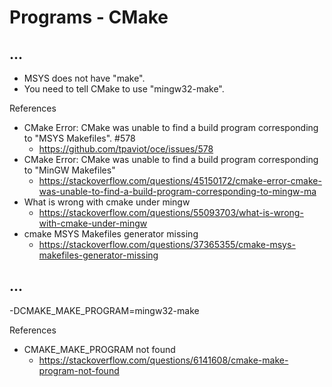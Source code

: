 # Programs - CMake

## ...

- MSYS does not have "make".
- You need to tell CMake to use "mingw32-make".

References

- CMake Error: CMake was unable to find a build program corresponding to "MSYS Makefiles". #578
  - https://github.com/tpaviot/oce/issues/578
- CMake Error: CMake was unable to find a build program corresponding to "MinGW Makefiles"
  - https://stackoverflow.com/questions/45150172/cmake-error-cmake-was-unable-to-find-a-build-program-corresponding-to-mingw-ma
- What is wrong with cmake under mingw
  - https://stackoverflow.com/questions/55093703/what-is-wrong-with-cmake-under-mingw 
- cmake MSYS Makefiles generator missing
  - https://stackoverflow.com/questions/37365355/cmake-msys-makefiles-generator-missing

## ...
-DCMAKE_MAKE_PROGRAM=mingw32-make

References

- CMAKE_MAKE_PROGRAM not found
  - https://stackoverflow.com/questions/6141608/cmake-make-program-not-found

